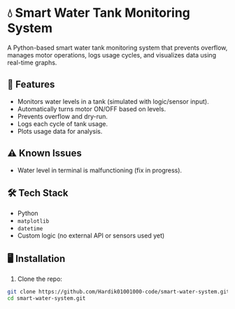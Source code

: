 # 💧 Smart Water Tank Monitoring System

A Python-based smart water tank monitoring system that prevents overflow, manages motor operations, logs usage cycles, and visualizes data using real-time graphs.

## 📌 Features

- Monitors water levels in a tank (simulated with logic/sensor input).
- Automatically turns motor ON/OFF based on levels.
- Prevents overflow and dry-run.
- Logs each cycle of tank usage.
- Plots usage data for analysis.

## ⚠️ Known Issues

- Water level in terminal is malfunctioning (fix in progress).

## 🛠️ Tech Stack

- Python
- `matplotlib`
- `datetime`
- Custom logic (no external API or sensors used yet)

## 🖥️ Installation

1. Clone the repo:
```bash
git clone https://github.com/Hardik01001000-code/smart-water-system.git
cd smart-water-system.git
